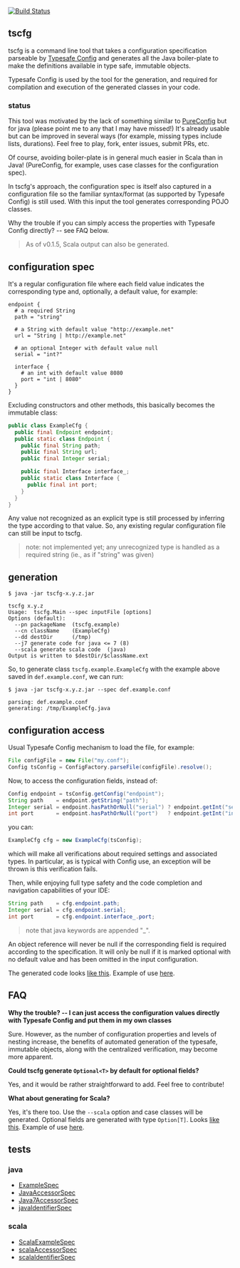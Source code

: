 [![Build Status](https://travis-ci.org/carueda/tscfg.svg?branch=master)](https://travis-ci.org/carueda/tscfg)

## tscfg

tscfg is a command line tool that takes a configuration specification 
parseable by [Typesafe Config](https://github.com/typesafehub/config)
and generates all the Java boiler-plate to make the definitions 
available in type safe, immutable objects.

Typesafe Config is used by the tool for the generation, and required for compilation 
and execution of the generated classes in your code.

### status

This tool was motivated by the lack of something similar to 
[PureConfig](https://github.com/melrief/pureconfig)
but for java (please point me to any that I may have missed!)
It's already usable but can be improved in several ways
(for example, missing types include lists, durations).
Feel free to play, fork, enter issues, submit PRs, etc.

Of course, avoiding boiler-plate is in general much easier in Scala 
than in Java!
(PureConfig, for example, uses case classes for the configuration spec).

In tscfg's approach, the configuration spec is itself also captured in a configuration file
so the familiar syntax/format (as supported by Typesafe Config) is still used.
With this input the tool generates corresponding POJO classes. 

Why the trouble if you can simply access the properties with Typesafe Config directly? -- see FAQ below.

> As of v0.1.5, Scala output can also be generated.

## configuration spec

It's a regular configuration file where each field value indicates the
corresponding type and, optionally, a default value, for example:

```properties
endpoint {
  # a required String
  path = "string"

  # a String with default value "http://example.net"
  url = "String | http://example.net"

  # an optional Integer with default value null
  serial = "int?"

  interface {
    # an int with default value 8080
    port = "int | 8080"
  }
}
```

Excluding constructors and other methods, this basically becomes 
the immutable class:

```java
public class ExampleCfg {
  public final Endpoint endpoint;
  public static class Endpoint {
    public final String path;
    public final String url;
    public final Integer serial;

    public final Interface interface_;
    public static class Interface {
      public final int port;
    }
  }
}
```

Any value not recognized as an explicit type is still processed by inferring the type according to that value.
So, any existing regular configuration file can still be input to tscfg.

> note: not implemented yet; any unrecognized type is handled as a required string (ie.,
as if "string" was given)

## generation

```shell
$ java -jar tscfg-x.y.z.jar

tscfg x.y.z
Usage:  tscfg.Main --spec inputFile [options]
Options (default):
  --pn packageName  (tscfg.example)
  --cn className    (ExampleCfg)
  --dd destDir      (/tmp)
  --j7 generate code for java <= 7 (8)
  --scala generate scala code  (java)
Output is written to $destDir/$className.ext
```

So, to generate class `tscfg.example.ExampleCfg` with the example above 
saved in `def.example.conf`, we can run:

```shell
$ java -jar tscfg-x.y.z.jar --spec def.example.conf

parsing: def.example.conf
generating: /tmp/ExampleCfg.java
```

## configuration access

Usual Typesafe Config mechanism to load the file, for example:

```java
File configFile = new File("my.conf");
Config tsConfig = ConfigFactory.parseFile(configFile).resolve();
```

Now, to access the configuration fields, instead of:
```java
Config endpoint = tsConfig.getConfig("endpoint");
String path    = endpoint.getString("path");
Integer serial = endpoint.hasPathOrNull("serial") ? endpoint.getInt("serial") : null;
int port       = endpoint.hasPathOrNull("port")   ? endpoint.getInt("interface.port") : 8080;
```

you can:
```java
ExampleCfg cfg = new ExampleCfg(tsConfig);
```
which will make all verifications about required settings and associated types. 
In particular, as is typical with Config use, an exception will be thrown is this verification fails.

Then, while enjoying full type safety and the code completion and navigation capabilities of your IDE:
```java
String path    = cfg.endpoint.path;
Integer serial = cfg.endpoint.serial;
int port       = cfg.endpoint.interface_.port;
```

> note that java keywords are appended "_".

An object reference will never be null if the corresponding field is required according to
the specification. It will only be null if it is marked optional with no default value and
has been omitted in the input configuration.
 
The generated code looks [like this](https://github.com/carueda/tscfg/blob/master/src/main/java/tscfg/example/ExampleCfg.java). 
Example of use [here](https://github.com/carueda/tscfg/blob/master/src/main/java/tscfg/example/Use.java).

## FAQ

**Why the trouble? -- I can just access the configuration values directly with Typesafe Config 
and put them in my own classes**
  
Sure. However, as the number of configuration properties and levels of nesting increase,
the benefits of automated generation of the typesafe, immutable objects, 
along with the centralized verification,
may become more apparent.

**Could tscfg generate `Optional<T>` by default for optional fields?**

Yes, and it would be rather straightforward to add. Feel free to contribute!
 
**What about generating for Scala?**

Yes, it's there too. Use the `--scala` option and case classes will be generated.
Optional fields are generated with type `Option[T]`.
Looks [like this](https://github.com/carueda/tscfg/blob/master/src/main/scala/tscfg/example/ScalaExampleCfg.scala). 
Example of use [here](https://github.com/carueda/tscfg/blob/master/src/main/scala/tscfg/example/scalaUse.scala).
  

## tests

### java

- [ExampleSpec](https://github.com/carueda/tscfg/blob/master/src/test/scala/tscfg/example/ExampleSpec.scala) 
- [JavaAccessorSpec](https://github.com/carueda/tscfg/blob/master/src/test/scala/tscfg/JavaAccessorSpec.scala)
- [Java7AccessorSpec](https://github.com/carueda/tscfg/blob/master/src/test/scala/tscfg/Java7AccessorSpec.scala)
- [javaIdentifierSpec](https://github.com/carueda/tscfg/blob/master/src/test/scala/tscfg/JavaIdentifierSpec.scala)

### scala

- [ScalaExampleSpec](https://github.com/carueda/tscfg/blob/master/src/test/scala/tscfg/example/ScalaExampleSpec.scala) 
- [scalaAccessorSpec](https://github.com/carueda/tscfg/blob/master/src/test/scala/tscfg/ScalaAccessorSpec.scala)
- [scalaIdentifierSpec](https://github.com/carueda/tscfg/blob/master/src/test/scala/tscfg/scalaIdentifierSpec.scala)
